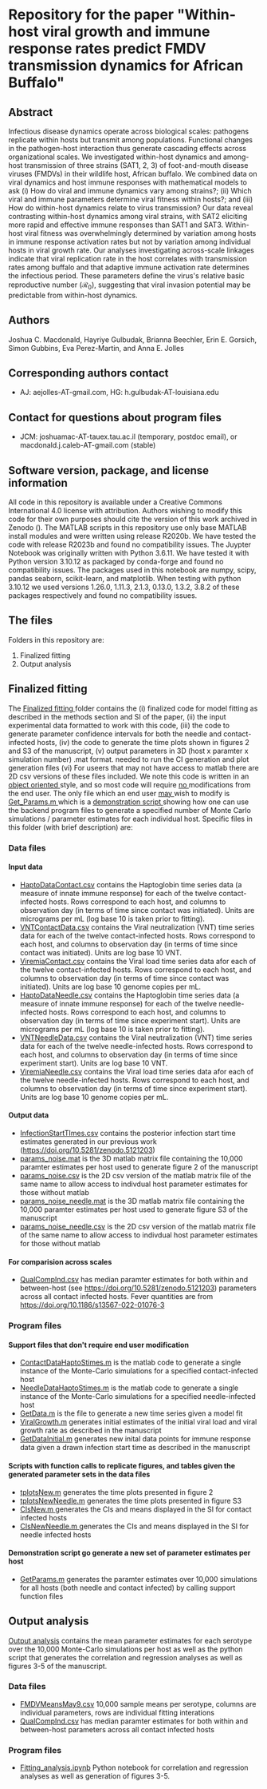 # Repository for the paper "Within-host viral growth and immune response rates predict FMDV transmission dynamics for African Buffalo"

## Abstract
Infectious disease dynamics operate across biological scales: pathogens replicate within hosts but transmit among populations. Functional changes in the pathogen-host interaction thus generate cascading effects across organizational scales. We investigated within-host dynamics and among-host transmission of three strains (SAT1, 2, 3) of foot-and-mouth disease viruses (FMDVs) in their wildlife host, African buffalo. We combined data on viral dynamics and host immune responses with mathematical models to ask (i) How do viral and immune dynamics vary among strains?; (ii) Which viral and immune parameters determine viral fitness within hosts?; and (iii) How do within-host dynamics relate to virus transmission? Our data reveal contrasting within-host dynamics among viral strains, with SAT2 eliciting more rapid and effective immune responses than SAT1 and SAT3. Within-host viral fitness was overwhelmingly determined by variation among hosts in immune response activation rates but not by variation among individual hosts in viral growth rate. Our analyses investigating across-scale linkages indicate that viral replication rate in the host correlates with transmission rates among buffalo and that adaptive immune activation rate determines the infectious period. These parameters define the virus's relative basic reproductive number ($\mathcal{R}_0$), suggesting that viral invasion potential may be predictable from within-host dynamics.

## Authors
Joshua C. Macdonald, Hayriye Gulbudak, Brianna Beechler, Erin E. Gorsich, Simon Gubbins, Eva Perez-Martin, and Anna E. Jolles

## Corresponding authors contact
- AJ: aejolles-AT-gmail.com, HG: h.gulbudak-AT-louisiana.edu
  
## Contact for questions about program files
- JCM: joshuamac-AT-tauex.tau.ac.il (temporary, postdoc email), or macdonald.j.caleb-AT-gmail.com (stable)

## Software version, package, and license information 
All code in this repository is available under a Creative Commons International 4.0 license with attribution.  Authors wishing to modify this code for their own purposes should cite the version of this work archived in Zenodo (). The MATLAB scripts in this repository use only base MATLAB install modules and were written using release R2020b.  We have tested the code with release R2023b and found no compatibility issues.  The Juypter Notebook was originally written with Python 3.6.11.  We have tested it with Python version 3.10.12 as packaged by conda-forge and found no compatibility issues.  The packages used in this notebook are numpy, scipy, pandas seaborn, scikit-learn, and matplotlib.  When testing with python 3.10.12 we used versions 1.26.0, 1.11.3, 2.1.3, 0.13.0, 1.3.2, 3.8.2 of these packages respectively and found no compatibility issues.    

## The files
Folders in this repository are: <br />
  1. Finalized fitting
  2. Output analysis 

## Finalized fitting
The <ins> Finalized fitting </ins> folder contains the (i) finalized code for model fitting as described in the methods section and SI of the paper, (ii) the input experimental data formatted to work with this code, (iii) the code to generate parameter confidence intervals for both the needle and contact-infected hosts, (iv) the code to generate the time plots shown in figures 2 and S3 of the manuscript, (v) output parameters in 3D (host x paramter x simulation number) .mat format. needed to run the CI generation and plot generation files (vi) For useers that may not have access to matlab there are 2D csv versions of these files included.  We note this code is written in an <ins> object oriented </ins> style, and so most code will require <ins> no </ins> modifications from the end user.  The only file which an end user <ins> may </ins> wish to modify is <ins> Get_Params.m </ins> which is a <ins> demonstration script </ins> showing how one can use the backend program files to generate a specified number of Monte Carlo simulations / parameter estimates for each individual host.  Specific files in this folder (with brief description) are:

### Data files
#### Input data
- <ins>HaptoDataContact.csv</ins> contains the Haptoglobin time series data (a measure of innate immune response) for each of the twelve contact-infected hosts.  Rows correspond to each host, and columns to observation day (in terms of time since contact was initiated).  Units are micrograms per mL (log base 10 is taken prior to fitting).
- <ins>VNTContactData.csv</ins> contains the Viral neutralization (VNT) time series data for each of the twelve contact-infected hosts.  Rows correspond to each host, and columns to observation day (in terms of time since contact was initiated).  Units are log base 10 VNT.
- <ins>ViremiaContact.csv</ins> contains the Viral load time series data afor each of the twelve contact-infected hosts.  Rows correspond to each host, and columns to observation day (in terms of time since contact was initiated).  Units are log base 10 genome copies per mL.
- <ins>HaptoDataNeedle.csv</ins> contains the Haptoglobin time series data (a measure of innate immune response) for each of the twelve needle-infected hosts.  Rows correspond to each host, and columns to observation day (in terms of time since experiment start).  Units are micrograms per mL (log base 10 is taken prior to fitting).
- <ins>VNTNeedleData.csv</ins> contains the Viral neutralization (VNT) time series data for each of the twelve needle-infected hosts.  Rows correspond to each host, and columns to observation day (in terms of time since experiment start).  Units are log base 10 VNT.
- <ins>ViremiaNeedle.csv</ins> contains the Viral load time series data afor each of the twelve needle-infected hosts.  Rows correspond to each host, and columns to observation day (in terms of time since experiment start).  Units are log base 10 genome copies per mL.
#### Output data 
- <ins>InfectionStartTImes.csv</ins> contains the posterior infection start time estimates generated in our previous work (https://doi.org/10.5281/zenodo.5121203) 
- <ins>params_noise.mat</ins> is the 3D matlab matrix file containing the 10,000 paramter estimates per host used to generate figure 2 of the manuscript
- <ins>params_noise.csv</ins> is the 2D csv version of the matlab matrix file of the same name to allow access to indivdual host parameter estimates for those without matlab
- <ins>params_noise_needle.mat</ins> is the 3D matlab matrix file containing the 10,000 paramter estimates per host used to generate figure S3 of the manuscript
- <ins>params_noise_needle.csv</ins> is the 2D csv version of the matlab matrix file of the same name to allow access to indivdual host parameter estimates for those without matlab

#### For comparision across scales
- <ins> QualCompInd.csv</ins> has median paramter estimates for both within and between-host (see https://doi.org/10.5281/zenodo.5121203)  parameters across all contact infected hosts.  Fever quantities are from https://doi.org/10.1186/s13567-022-01076-3
  
### Program files
#### Support files that don't require end user modification 
- <ins>ContactDataHaptoStimes.m</ins> is the matlab code to generate a single instance of the Monte-Carlo simulations for a specified contact-infected host
- <ins>NeedleDataHaptoStimes.m</ins> is the matlab code to generate a single instance of the Monte-Carlo simulations for a specified needle-infected host
- <ins>GetData.m</ins> is the file to generate a new time series given a model fit
- <ins>ViralGrowth.m</ins> generates initial estimates of the initial viral load and viral growth rate as described in the manuscript
- <ins>GetDataInitial.m</ins> generates new inital data points for immune response data given a drawn infection start time as described in the manuscript

#### Scripts with function calls to replicate figures, and tables given the generated parameter sets in the data files
- <ins> tplotsNew.m</ins> generates the time plots presented in figure 2
- <ins> tplotsNewNeedle.m</ins> generates the time plots presented in figure S3
- <ins> CIsNew.m </ins> generates the CIs and means displayed in the SI for contact infected hosts
- <ins> CIsNewNeedle.m </ins> generates the CIs and means displayed in the SI for needle infected hosts

#### Demonstration script go generate a new set of parameter estimates per host 
- <ins>GetParams.m</ins> generates the paramter estimates over 10,000 simulations for all hosts (both needle and contact infected) by calling support function files 

## Output analysis
<ins> Output analysis</ins> contains the mean parameter estimates for each serotype over the 10,000 Monte-Carlo simulations per host as well as the python script that generates the correlation and regression analyses as well as figures 3-5 of the manuscript.

### Data files
- <ins>FMDVMeansMay9.csv</ins> 10,000 sample means per serotype, columns are individual parameters, rows are individual fitting interations
- <ins> QualCompInd.csv</ins> has median paramter estimates for both within and between-host parameters across all contact infected hosts
### Program files
- <ins>Fitting_analysis.ipynb</ins> Python notebook for correlation and regression analyses as well as generation of figures 3-5.
